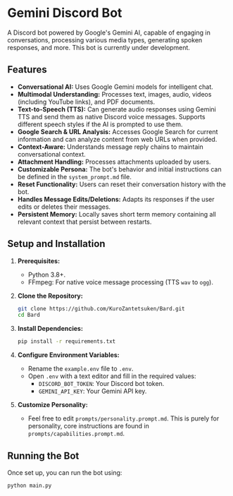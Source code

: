 # Gemini Discord Bot

A Discord bot powered by Google's Gemini AI, capable of engaging in conversations, processing various media types, generating spoken responses, and more. This bot is currently under development.

## Features

*   **Conversational AI:** Uses Google Gemini models for intelligent chat.
*   **Multimodal Understanding:** Processes text, images, audio, videos (including YouTube links), and PDF documents.
*   **Text-to-Speech (TTS):** Can generate audio responses using Gemini TTS and send them as native Discord voice messages. Supports different speech styles if the AI is prompted to use them.
*   **Google Search & URL Analysis:** Accesses Google Search for current information and can analyze content from web URLs when provided.
*   **Context-Aware:** Understands message reply chains to maintain conversational context.
*   **Attachment Handling:** Processes attachments uploaded by users.
*   **Customizable Persona:** The bot's behavior and initial instructions can be defined in the `system_prompt.md` file.
*   **Reset Functionality:** Users can reset their conversation history with the bot.
*   **Handles Message Edits/Deletions:** Adapts its responses if the user edits or deletes their messages.
*   **Persistent Memory:** Locally saves short term memory containing all relevant context that persist between restarts.

## Setup and Installation

1.  **Prerequisites:**
    *   Python 3.8+.
    *   FFmpeg: For native voice message processing (TTS `wav` to `ogg`).

2.  **Clone the Repository:**
    ```bash
    git clone https://github.com/KuroZantetsuken/Bard.git
    cd Bard
    ```

3.  **Install Dependencies:**
    ```bash
    pip install -r requirements.txt
    ```

4.  **Configure Environment Variables:**
    *   Rename the `example.env` file to `.env`.
    *   Open `.env` with a text editor and fill in the required values:
        *   `DISCORD_BOT_TOKEN`: Your Discord bot token.
        *   `GEMINI_API_KEY`: Your Gemini API key.

5.  **Customize Personality:**
    *   Feel free to edit `prompts/personality.prompt.md`. This is purely for personality, core instructions are found in `prompts/capabilities.prompt.md`.

## Running the Bot

Once set up, you can run the bot using:

```bash
python main.py
```
